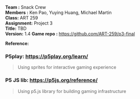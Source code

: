 **Team :** Snack Crew  
**Members :** Ken Pao, Yuying Huang, Michael Martin  
**Class:** ART 259  
**Assignment:** Project 3  
**Title:** TBD  
**Version:** 1.4
**Game repo :** https://github.com/ART-259/p3-final  
  
**Reference:**  
### P5play: https://p5play.org/learn/
> Using sprites for interactive gaming experience

### P5 JS lib: https://p5js.org/reference/
> Using p5.js library for building gaming infrastructure

